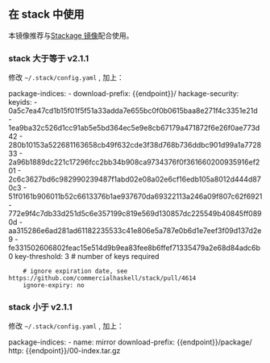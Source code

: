 ## 在 stack 中使用

本镜像推荐与[Stackage 镜像](../stackage/)配合使用。

### stack 大于等于 v2.1.1

修改 `~/.stack/config.yaml` , 加上：

<tmpl z-lang="yaml" z-path="~/.stack/config.yaml" z-append>
package-indices:
  - download-prefix: {{endpoint}}/
    hackage-security:
        keyids:
        - 0a5c7ea47cd1b15f01f5f51a33adda7e655bc0f0b0615baa8e271f4c3351e21d
        - 1ea9ba32c526d1cc91ab5e5bd364ec5e9e8cb67179a471872f6e26f0ae773d42
        - 280b10153a522681163658cb49f632cde3f38d768b736ddbc901d99a1a772833
        - 2a96b1889dc221c17296fcc2bb34b908ca9734376f0f361660200935916ef201
        - 2c6c3627bd6c982990239487f1abd02e08a02e6cf16edb105a8012d444d870c3
        - 51f0161b906011b52c6613376b1ae937670da69322113a246a09f807c62f6921
        - 772e9f4c7db33d251d5c6e357199c819e569d130857dc225549b40845ff0890d
        - aa315286e6ad281ad61182235533c41e806e5a787e0b6d1e7eef3f09d137d2e9
        - fe331502606802feac15e514d9b9ea83fee8b6ffef71335479a2e68d84adc6b0
        key-threshold: 3 # number of keys required

        # ignore expiration date, see https://github.com/commercialhaskell/stack/pull/4614
        ignore-expiry: no
</tmpl>

### stack 小于 v2.1.1

修改 `~/.stack/config.yaml` , 加上：

<tmpl z-lang="yaml" z-path="~/.stack/config.yaml" z-append>
package-indices:
  - name: mirror
    download-prefix: {{endpoint}}/package/
    http: {{endpoint}}/00-index.tar.gz
</tmpl>
